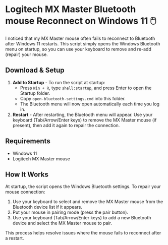 # Logitech MX Master Bluetooth mouse Reconnect on Windows 11 🖱️
I noticed that my MX Master mouse often fails to reconnect to Bluetooth after Windows 11 restarts.
This script simply opens the Windows Bluetooth menu on startup, so you can use your keyboard to remove and re-add (repair) your mouse.

## Download & Setup

1. **Add to Startup** - To run the script at startup:
   - Press `Win + R`, type `shell:startup`, and press Enter to open the Startup folder.
   - Copy `open-bluetooth-settings.cmd` into this folder.
   - The Bluetooth menu will now open automatically each time you log in.
2. **Restart** - After restarting, the Bluetooth menu will appear. Use your keyboard (Tab/Arrow/Enter keys) to remove the MX Master mouse (if present), then add it again to repair the connection.

## Requirements
- Windows 11
- Logitech MX Master mouse

## How It Works
At startup, the script opens the Windows Bluetooth settings. To repair your mouse connection:
1. Use your keyboard to select and remove the MX Master mouse from the Bluetooth device list if it appears.
2. Put your mouse in pairing mode (press the pair button).
3. Use your keyboard (Tab/Arrow/Enter keys) to add a new Bluetooth device and select the MX Master mouse to pair.

This process helps resolve issues where the mouse fails to reconnect after a restart.